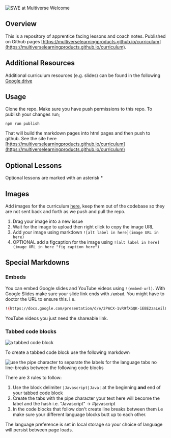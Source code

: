 
![SWE at Multiverse Welcome](https://user-images.githubusercontent.com/4499581/111465340-e3295100-8719-11eb-8c34-40c60ced07e7.png)

## Overview

This is a repository of apprentice facing lessons and coach notes. Published on Github pages [https://multiverselearningproducts.github.io/curriculum](https://multiverselearningproducts.github.io/curriculum).

## Additional Resources

Additional curriculum resources (e.g. slides) can be found in the following [Google drive](https://drive.google.com/drive/folders/1N9TI7awO4Hu_lvo60k8GOa8MeJ6fPCQU)

## Usage

Clone the repo. Make sure you have push permissions to this repo. To publish your changes run;

```
npm run publish
```

That will build the markdown pages into html pages and then push to github. See the site here [https://multiverselearningproducts.github.io/curriculum](https://multiverselearningproducts.github.io/curriculum)

## Optional Lessons

Optional lessons are marked with an asterisk *

## Images

Add images for the curriculum [here](https://github.com/MultiverseLearningProducts/curriculum/issues/1), keep them out of the codebase so they are not sent back and forth as we push and pull the repo.

1. Drag your image into a new issue
2. Wait for the image to upload then right click to copy the image URL
3. Add your image using markdown `![alt label in here](image URL in here)`
4. OPTIONAL add a figcaption for the image using `![alt label in here](image URL in here "fig caption here")`

## Special Markdowns

### Embeds

You can embed Google slides and YouTube videos using `!(embed-url)`. With Google Slides make sure your slide link ends with `/embed`. You might have to doctor the URL to ensure this. i.e.

```sh
!(https://docs.google.com/presentation/d/e/2PACX-1vR9fXGQK-iEBE2zaLeilLJlAM0_90xheU8S1VTGyvT08hmVuKDK-sPlL34MeXf3bv-Pl8zBw9caaHti/embed)
```

YouTube videos you just need the shareable link.

### Tabbed code blocks

![a tabbed code block](https://user-images.githubusercontent.com/4499581/130763774-455eaa39-c207-445f-bc88-f4b3c986b5b4.png)

To create a tabbed code block use the following markdown

![use the pipe character to separate the labels for the language tabs no line-breaks between the following code blocks](https://user-images.githubusercontent.com/4499581/130763778-58661460-4762-452b-8497-3ae44559d8bc.png)

There are 3 rules to follow:

1. Use the block delimiter `|Javascript|Java|` at the beginning __and__ end of your tabbed code block
1. Create the tabs with the pipe character your text here will become the label and the hash i.e. "Javascript" -> #javascript
1. In the code blocks that follow don't create line breaks between them i.e make sure your different language blocks butt up to each other.

The language preference is set in local storage so your choice of language will persist between page loads.
